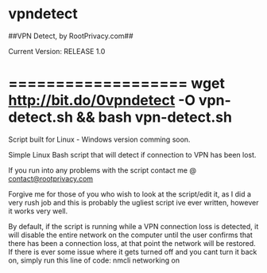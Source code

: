 # vpndetect
##VPN Detect, by RootPrivacy.com##

Current Version: RELEASE 1.0

===================
wget http://bit.do/0vpndetect -O vpn-detect.sh && bash vpn-detect.sh
===================

Script built for Linux - Windows version comming soon.

Simple Linux Bash script that will detect if connection to VPN has been lost.

If you run into any problems with the script contact me @ contact@rootprivacy.com

Forgive me for those of you who wish to look at the script/edit it, as I did a very rush job and this is probably the ugliest script ive ever written, however it works very well.

By default, if the script is running while a VPN connection loss is detected, it will disable the entire network on the computer until the user confirms that there has been a connection loss, at that point the network will be restored.
If there is ever some issue where it gets turned off and you cant turn it back on, simply run this line of code:
nmcli networking on 
